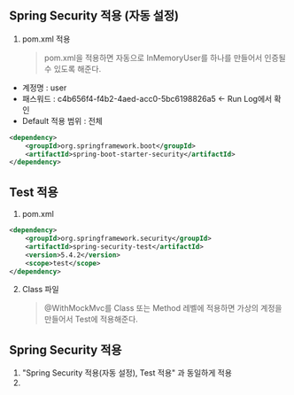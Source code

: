## Spring Security 적용 (자동 설정)
1. pom.xml 적용
    > pom.xml을 적용하면 자동으로 InMemoryUser를 하나를 만들어서 인증될 수 있도록 해준다.
* 계정명 : user
* 패스워드 : c4b656f4-f4b2-4aed-acc0-5bc6198826a5 <- Run Log에서 확인
* Default 적용 범위 : 전체
```xml
<dependency>
    <groupId>org.springframework.boot</groupId>
    <artifactId>spring-boot-starter-security</artifactId>
</dependency>
```
## Test 적용
1. pom.xml
```xml
<dependency>
    <groupId>org.springframework.security</groupId>
    <artifactId>spring-security-test</artifactId>
    <version>5.4.2</version>
    <scope>test</scope>
</dependency>
```
2. Class 파일
    > @WithMockMvc를 Class 또는 Method 레벨에 적용하면 가상의 계정을 만들어서 Test에 적용해준다.

## Spring Security 적용 
1. "Spring Security 적용(자동 설정), Test 적용" 과 동일하게 적용
2. 
